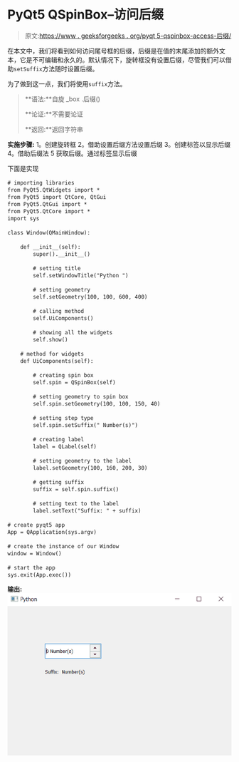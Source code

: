 # PyQt5 QSpinBox–访问后缀

> 原文:[https://www . geeksforgeeks . org/pyqt 5-qspinbox-access-后缀/](https://www.geeksforgeeks.org/pyqt5-qspinbox-accessing-suffix/)

在本文中，我们将看到如何访问尾号框的后缀，后缀是在值的末尾添加的额外文本，它是不可编辑和永久的。默认情况下，旋转框没有设置后缀，尽管我们可以借助`setSuffix`方法随时设置后缀。

为了做到这一点，我们将使用`suffix`方法。

> **语法:**自旋 _box .后缀()
> 
> **论证:**不需要论证
> 
> **返回:**返回字符串

**实施步骤:**
1。创建旋转框
2。借助设置后缀方法设置后缀
3。创建标签以显示后缀
4。借助后缀法
5 获取后缀。通过标签显示后缀

下面是实现

```
# importing libraries
from PyQt5.QtWidgets import * 
from PyQt5 import QtCore, QtGui
from PyQt5.QtGui import * 
from PyQt5.QtCore import * 
import sys

class Window(QMainWindow):

    def __init__(self):
        super().__init__()

        # setting title
        self.setWindowTitle("Python ")

        # setting geometry
        self.setGeometry(100, 100, 600, 400)

        # calling method
        self.UiComponents()

        # showing all the widgets
        self.show()

    # method for widgets
    def UiComponents(self):

        # creating spin box
        self.spin = QSpinBox(self)

        # setting geometry to spin box
        self.spin.setGeometry(100, 100, 150, 40)

        # setting step type
        self.spin.setSuffix(" Number(s)")

        # creating label
        label = QLabel(self)

        # setting geometry to the label
        label.setGeometry(100, 160, 200, 30)

        # getting suffix
        suffix = self.spin.suffix()

        # setting text to the label
        label.setText("Suffix: " + suffix)

# create pyqt5 app
App = QApplication(sys.argv)

# create the instance of our Window
window = Window()

# start the app
sys.exit(App.exec())
```

**输出:**
![](img/a35d64ca74dbe789437b2d3dd3d3dcdd.png)